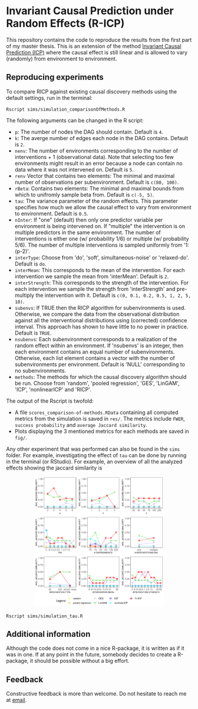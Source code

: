 # Invariant Causal Prediction under Random Effects (R-ICP)

This repository contains the code to reproduce the results from the first part of my master thesis. This is an extension of the method [Invariant Causal Prediction (ICP)](https://www.jstor.org/stable/44682904) where the causal effect is still linear and is allowed to vary (randomly) from environment to environment. 

## Reproducing experiments

To compare RICP against existing causal discovery methods using the default
settings, run in the terminal:

```
Rscript sims/simulation_comparisonOfMethods.R
```

The following arguments can be changed in the R script: 

- `p`: The number of nodes the DAG should contain. Default is `4`.
- `k`: The averge number of edges each node in the DAG contains. Default is `2`. 
- `nenv`: The number of environments corresponding to the number of interventions + 1 (observational data). Note that selecting too few environments might result in an error because a node can contain no data where it was not intervened on. Default is `5`. 
- `renv` Vector that contains two elements: The minimal and maximal number of observations per subenvironment. Default is `c(80, 100)`.
- `rBeta`: Contains two elements: The minimal and maximal bounds from which to unifromly sample beta from. Default is `c(-5, 5)`. 
- `tau`: The variance parameter of the random effects. This parameter specifies how much we allow the causal effect to vary from environment to environment. Default is `0.5`. 
-  `nInter`: If "one" (default) then only one predictor variable per environment is being intervened on. If "multiple" the intervention is on multiple predictors in the same environment. The number of interventions is either one (w/ probability 1/6) or multiple (w/ probability 5/6). The number of multiple interventions is sampled uniformly from '1:(p-2)'. 
- `interType`: Choose from 'do', 'soft', simultaneous-noise' or 'relaxed-do'. Default is `do`. 
- `interMean`: This corresponds to the mean of the intervention. For each intervention we sample the mean from 'interMean'. Default is `2`. 
- `interStrength`: This corresponds to the strength of the intervention. For each intervention we sample the strength from 'interStrength' and pre-multiply the intervention with it. Default is `c(0, 0.1, 0.2, 0.5, 1, 2, 5, 10)`. 
- `subenvs`: If TRUE then the RICP algorithm for subenvironments is used. Otherwise, we compare the data from the observational distribution against all the interventional distributions using (corrected) confidence interval. This approach has shown to have little to no power in practice. Default is `TRUE`. 
- `nsubenvs`: Each subenvironment corresponds to a realization of the random effect within an environment. If 'nsubenvs' is an integer, then each environment contains an equal number of subenvironments. Otherwise, each list element contains a vector with the number of subenvironments per environment. Default is 'NULL' corresponding to no subenvironments. 
- `methods`: The methods for which the causal discovery algorithm should be run. Choose from 'random', 'pooled regression', 'GES', 'LinGAM', 'ICP', 'nonlinearICP' and 'RICP'. 

The output of the Rscript is twofold: 
 - A file `scores_comparison-of-methods.RData` containing all computed metrics from the simulation is saved in `res/`. The metrics include `FWER`, `success probability` and `average Jaccard similarity`. 
 - Plots displaying the 3 mentioned metrics for each methods are saved in `fig/`.

 Any other experiment that was performed can also be found in the `sims` folder. For example, investigating the effect of `tau` can be done by running in the terminal (or RStudio). For example, an overview of all the analyzed effects showing the jaccard similarity is
 
<p align="center">  
    <img src="./fig/wsubenv/multipleInter/jointPlot_RICP_avgJaccard.svg" width=70% height=70%>
</p>  

```
Rscript sims/simulation_tau.R
```

## Additional information

Although the code does not come in a nice R-package, it is written as if it was in one. If at any point in the future, somebody decides to create a R-package, it should be possible without a big effort. 
## Feedback

Constructive feedback is more than welcome. Do not hesitate to reach me at [email](mailto:schwarbf@student.ethz.ch).
